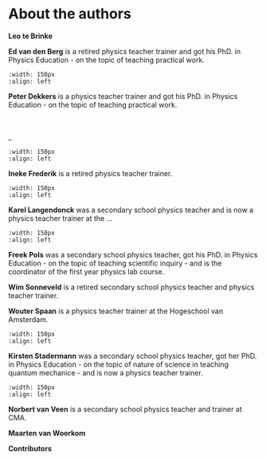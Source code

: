# About the authors

**Leo te Brinke**

**Ed van den Berg** is a retired physics teacher trainer and got his PhD. in Physics Education - on the topic of teaching practical work. 

```{image} authors/auth_Peter.jpg
:width: 150px
:align: left
```
**Peter Dekkers** is a physics teacher trainer and got his PhD. in Physics Education - on the topic of teaching practical work. 
<br><br><br><p>
\_
```{image} authors/auth_Ineke.jpg
:width: 150px
:align: left
```
**Ineke Frederik** is a retired physics teacher trainer. 

```{image} authors/auth_Karel.jpg
:width: 150px
:align: left
```
**Karel Langendonck** was a secondary school physics teacher and is now a physics teacher trainer at the ...

```{image} authors/auth_Freek.jpg
:width: 150px
:align: left
```
**Freek Pols** was a secondary school physics teacher, got his PhD. in Physics Education - on the topic of teaching scientific inquiry - and is the coordinator of the first year physics lab course.

**Wim Sonneveld** is a retired secondary school physics teacher and physics teacher trainer. 

**Wouter Spaan** is a physics teacher trainer at the Hogeschool van Amsterdam.

```{image} authors/auth_Kirsten.jpg
:width: 150px
:align: left
```
**Kirsten Stadermann** was a secondary school physics teacher, got her PhD. in Physics Education - on the topic of nature of science in teaching quantum mechanice - and is now a physics teacher trainer.

```{image} authors/auth_Norbert.JPG
:width: 150px
:align: left
```
**Norbert van Veen** is a secondary school physics teacher and trainer at CMA.

**Maarten van Woerkom**

**Contributors**
    